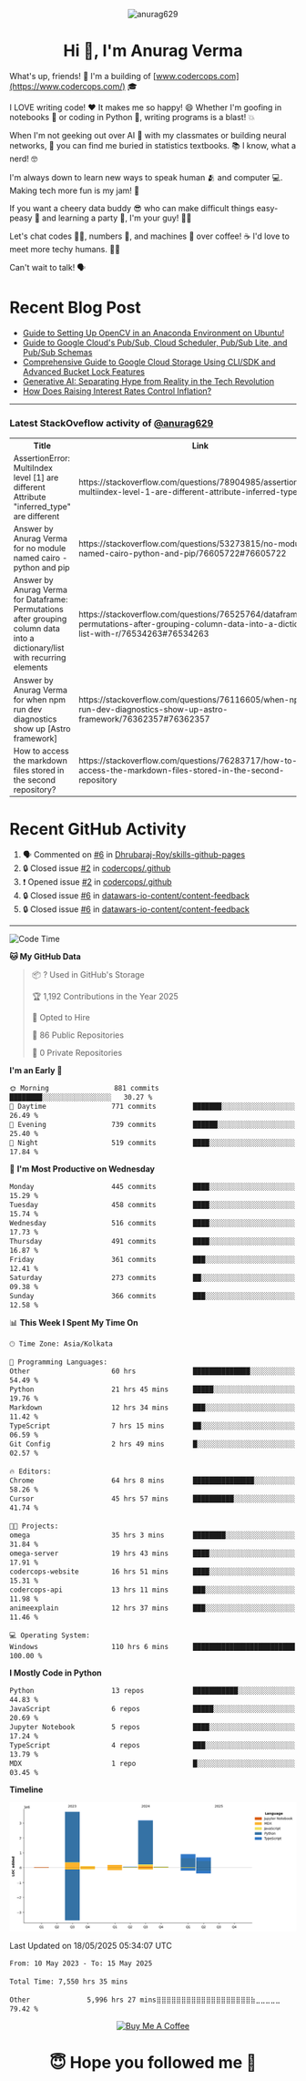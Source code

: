 

<p align="center"> <img src="https://komarev.com/ghpvc/?username=anurag629&label=Profile%20views&color=0e75b6&style=flat" alt="anurag629" /> </p>

<h1 align="center">Hi 👋, I'm Anurag Verma</h1>

What's up, friends! 👋 I'm a building of [www.codercops.com](https://www.codercops.com/) 🎓

I LOVE writing code! ❤️ It makes me so happy! 😄 Whether I'm goofing in notebooks 📓 or coding in Python 🐍, writing programs is a blast! 💥

When I'm not geeking out over AI 🤖 with my classmates or building neural networks, 🧠 you can find me buried in statistics textbooks. 📚 I know, what a nerd! 🤓

I'm always down to learn new ways to speak human 🫂 and computer 💻. Making tech more fun is my jam! 🍇

If you want a cheery data buddy 😎 who can make difficult things easy-peasy 🥝 and learning a party 🎉, I'm your guy! 🙋‍♂️

Let's chat codes 👨‍💻, numbers 🧮, and machines 🤖 over coffee! ☕ I'd love to meet more techy humans. 💁‍♂️

Can't wait to talk! 🗣️

# Recent Blog Post

<!-- BLOG-POST-LIST:START -->
- [Guide to Setting Up OpenCV in an Anaconda Environment on Ubuntu!](https://codercops.tech/blog/computer-vision-bootcamp/Guide-to-Setting-Up-OpenCV-in-an-Anaconda-Environment-on-Ubuntu!)
- [Guide to Google Cloud&#39;s Pub/Sub, Cloud Scheduler, Pub/Sub Lite, and Pub/Sub Schemas](https://codercops.tech/blog/google-cloud/Google-Clouds-Pub-Sub-Cloud-Scheduler-Pub-Sub-Lite-and-Pub-Sub-Schemas)
- [Comprehensive Guide to Google Cloud Storage Using CLI/SDK and Advanced Bucket Lock Features](https://codercops.tech/blog/google-cloud/Google-Cloud-Storage-Using-CLI-SDK-and-Advanced-Bucket-Lock-Features)
- [Generative AI: Separating Hype from Reality in the Tech Revolution](https://codercops.tech/blog/tech-latest-updates/generative-ai-seperating-hype-from-reality-in-the-tech-revolution)
- [How Does Raising Interest Rates Control Inflation?](https://codercops.tech/blog/startup-unicorn/how-does-raising-interest-rates-control-inflation)
<!-- BLOG-POST-LIST:END -->

---

### Latest StackOveflow activity of [@anurag629](https://github.com/anurag629)
<table>
  <tr><th>Title</th><th>Link</th></tr>
  <!-- STACKOVERFLOW:START --><tr><td>AssertionError: MultiIndex level [1] are different Attribute &quot;inferred_type&quot; are different</td><td>https://stackoverflow.com/questions/78904985/assertionerror-multiindex-level-1-are-different-attribute-inferred-type-are</td></tr><tr><td>Answer by Anurag Verma for no module named cairo - python and pip</td><td>https://stackoverflow.com/questions/53273815/no-module-named-cairo-python-and-pip/76605722#76605722</td></tr><tr><td>Answer by Anurag Verma for Dataframe: Permutations after grouping column data into a dictionary/list with recurring elements</td><td>https://stackoverflow.com/questions/76525764/dataframe-permutations-after-grouping-column-data-into-a-dictionary-list-with-r/76534263#76534263</td></tr><tr><td>Answer by Anurag Verma for when npm run dev diagnostics show up [Astro framework]</td><td>https://stackoverflow.com/questions/76116605/when-npm-run-dev-diagnostics-show-up-astro-framework/76362357#76362357</td></tr><tr><td>How to access the markdown files stored in the second repository?</td><td>https://stackoverflow.com/questions/76283717/how-to-access-the-markdown-files-stored-in-the-second-repository</td></tr><!-- STACKOVERFLOW:END -->
</table>

# Recent GitHub Activity
<!--START_SECTION:activity-->
1. 🗣 Commented on [#6](https://github.com/Dhrubaraj-Roy/skills-github-pages/issues/6#issuecomment-2816675607) in [Dhrubaraj-Roy/skills-github-pages](https://github.com/Dhrubaraj-Roy/skills-github-pages)
2. 🔒 Closed issue [#2](https://github.com/codercops/.github/issues/2) in [codercops/.github](https://github.com/codercops/.github)
3. ❗ Opened issue [#2](https://github.com/codercops/.github/issues/2) in [codercops/.github](https://github.com/codercops/.github)
4. 🔒 Closed issue [#6](https://github.com/datawars-io-content/content-feedback/issues/6) in [datawars-io-content/content-feedback](https://github.com/datawars-io-content/content-feedback)
5. 🔒 Closed issue [#6](https://github.com/datawars-io-content/content-feedback/issues/6) in [datawars-io-content/content-feedback](https://github.com/datawars-io-content/content-feedback)
<!--END_SECTION:activity-->

---

<!--START_SECTION:waka-->
![Code Time](http://img.shields.io/badge/Code%20Time-7%2C567%20hrs%2022%20mins-blue)

**🐱 My GitHub Data** 

> 📦 ? Used in GitHub's Storage 
 > 
> 🏆 1,192 Contributions in the Year 2025
 > 
> 💼 Opted to Hire
 > 
> 📜 86 Public Repositories 
 > 
> 🔑 0 Private Repositories 
 > 
**I'm an Early 🐤** 

```text
🌞 Morning                881 commits         ████████░░░░░░░░░░░░░░░░░   30.27 % 
🌆 Daytime                771 commits         ███████░░░░░░░░░░░░░░░░░░   26.49 % 
🌃 Evening                739 commits         ██████░░░░░░░░░░░░░░░░░░░   25.40 % 
🌙 Night                  519 commits         ████░░░░░░░░░░░░░░░░░░░░░   17.84 % 
```
📅 **I'm Most Productive on Wednesday** 

```text
Monday                   445 commits         ████░░░░░░░░░░░░░░░░░░░░░   15.29 % 
Tuesday                  458 commits         ████░░░░░░░░░░░░░░░░░░░░░   15.74 % 
Wednesday                516 commits         ████░░░░░░░░░░░░░░░░░░░░░   17.73 % 
Thursday                 491 commits         ████░░░░░░░░░░░░░░░░░░░░░   16.87 % 
Friday                   361 commits         ███░░░░░░░░░░░░░░░░░░░░░░   12.41 % 
Saturday                 273 commits         ██░░░░░░░░░░░░░░░░░░░░░░░   09.38 % 
Sunday                   366 commits         ███░░░░░░░░░░░░░░░░░░░░░░   12.58 % 
```


📊 **This Week I Spent My Time On** 

```text
🕑︎ Time Zone: Asia/Kolkata

💬 Programming Languages: 
Other                    60 hrs              ██████████████░░░░░░░░░░░   54.49 % 
Python                   21 hrs 45 mins      █████░░░░░░░░░░░░░░░░░░░░   19.76 % 
Markdown                 12 hrs 34 mins      ███░░░░░░░░░░░░░░░░░░░░░░   11.42 % 
TypeScript               7 hrs 15 mins       ██░░░░░░░░░░░░░░░░░░░░░░░   06.59 % 
Git Config               2 hrs 49 mins       █░░░░░░░░░░░░░░░░░░░░░░░░   02.57 % 

🔥 Editors: 
Chrome                   64 hrs 8 mins       ███████████████░░░░░░░░░░   58.26 % 
Cursor                   45 hrs 57 mins      ██████████░░░░░░░░░░░░░░░   41.74 % 

🐱‍💻 Projects: 
omega                    35 hrs 3 mins       ████████░░░░░░░░░░░░░░░░░   31.84 % 
omega-server             19 hrs 43 mins      ████░░░░░░░░░░░░░░░░░░░░░   17.91 % 
codercops-website        16 hrs 51 mins      ████░░░░░░░░░░░░░░░░░░░░░   15.31 % 
codercops-api            13 hrs 11 mins      ███░░░░░░░░░░░░░░░░░░░░░░   11.98 % 
animeexplain             12 hrs 37 mins      ███░░░░░░░░░░░░░░░░░░░░░░   11.46 % 

💻 Operating System: 
Windows                  110 hrs 6 mins      █████████████████████████   100.00 % 
```

**I Mostly Code in Python** 

```text
Python                   13 repos            ███████████░░░░░░░░░░░░░░   44.83 % 
JavaScript               6 repos             █████░░░░░░░░░░░░░░░░░░░░   20.69 % 
Jupyter Notebook         5 repos             ████░░░░░░░░░░░░░░░░░░░░░   17.24 % 
TypeScript               4 repos             ███░░░░░░░░░░░░░░░░░░░░░░   13.79 % 
MDX                      1 repo              █░░░░░░░░░░░░░░░░░░░░░░░░   03.45 % 
```



**Timeline**

![Lines of Code chart](https://raw.githubusercontent.com/anurag629/anurag629/main/assets/bar_graph.png)


 Last Updated on 18/05/2025 05:34:07 UTC
<!--END_SECTION:waka-->

<!--START_SECTION:waka-simple-->

```text
From: 10 May 2023 - To: 15 May 2025

Total Time: 7,550 hrs 35 mins

Other              5,996 hrs 27 mins⣿⣿⣿⣿⣿⣿⣿⣿⣿⣿⣿⣿⣿⣿⣿⣿⣿⣿⣿⣷⣀⣀⣀⣀⣀   79.42 %
```

<!--END_SECTION:waka-simple-->

<p align="center"> 
<a href="https://www.buymeacoffee.com/anurag629" target="_blank"><img src="https://cdn.buymeacoffee.com/buttons/default-orange.png" alt="Buy Me A Coffee" height="60" width="250"></a>
</p>


<h1 align="center"> 😇 Hope you followed me 🥰  </h1>
